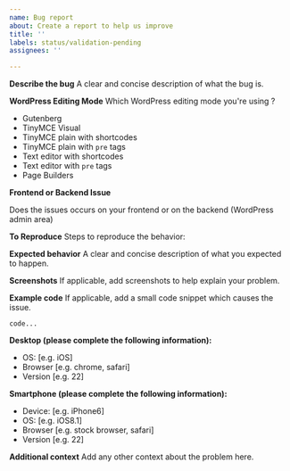 ```yaml
---
name: Bug report
about: Create a report to help us improve
title: ''
labels: status/validation-pending
assignees: ''

---
```


**Describe the bug**
A clear and concise description of what the bug is.

**WordPress Editing Mode**
Which WordPress editing mode you're using ?

* Gutenberg
* TinyMCE Visual
* TinyMCE plain with shortcodes
* TinyMCE plain with `pre` tags
* Text editor with shortcodes
* Text editor with `pre` tags
* Page Builders

**Frontend or Backend Issue**

Does the issues occurs on your frontend or on the backend (WordPress admin area)

**To Reproduce**
Steps to reproduce the behavior:


**Expected behavior**
A clear and concise description of what you expected to happen.

**Screenshots**
If applicable, add screenshots to help explain your problem.

**Example code**
If applicable, add a small code snippet which causes the issue.

```
code...
```

**Desktop (please complete the following information):**
 - OS: [e.g. iOS]
 - Browser [e.g. chrome, safari]
 - Version [e.g. 22]

**Smartphone (please complete the following information):**
 - Device: [e.g. iPhone6]
 - OS: [e.g. iOS8.1]
 - Browser [e.g. stock browser, safari]
 - Version [e.g. 22]

**Additional context**
Add any other context about the problem here.
